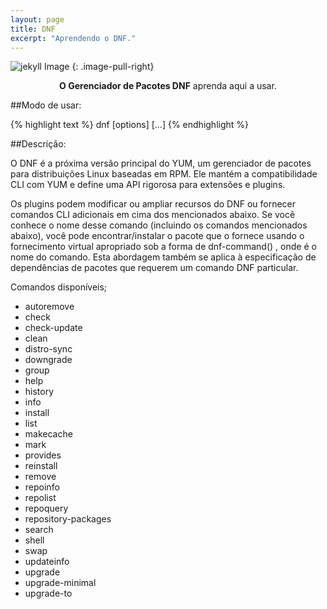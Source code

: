 ```yaml
---
layout: page
title: DNF
excerpt: "Aprendendo o DNF."
---
```


![jekyll Image](http://dab1nmslvvntp.cloudfront.net/wp-content/uploads/2015/02/1424055625jekyll.png)
{: .image-pull-right}

<center><b>O Gerenciador de Pacotes DNF</b> aprenda aqui a usar.</center>

##Modo de usar:

{% highlight text %}
 dnf [options] <command> [<args>...] 
{% endhighlight %}   

##Descrição:

O DNF é a próxima versão principal do YUM, um gerenciador de pacotes para distribuições Linux baseadas em RPM. Ele mantém a compatibilidade CLI com YUM e define uma API rigorosa para extensões e plugins.

Os plugins podem modificar ou ampliar recursos do DNF ou fornecer comandos CLI adicionais em cima dos mencionados abaixo. Se você conhece o nome desse comando (incluindo os comandos mencionados abaixo), você pode encontrar/instalar o pacote que o fornece usando o fornecimento virtual apropriado sob a forma de dnf-command(<alias>) , onde <alias> é o nome do comando. Esta abordagem também se aplica à especificação de dependências de pacotes que requerem um comando DNF particular. 

Comandos disponíveis;

* autoremove
* check
* check-update
* clean
* distro-sync
* downgrade
* group
* help
* history
* info
* install
* list
* makecache
* mark
* provides
* reinstall
* remove
* repoinfo
* repolist
* repoquery
* repository-packages
* search
* shell
* swap
* updateinfo
* upgrade
* upgrade-minimal
* upgrade-to

